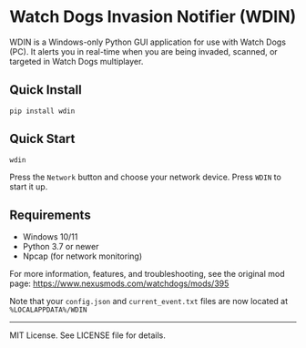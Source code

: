 
# Watch Dogs Invasion Notifier (WDIN)

WDIN is a Windows-only Python GUI application for use with Watch Dogs (PC).
It alerts you in real-time when you are being invaded, scanned, or targeted in Watch Dogs multiplayer.

## Quick Install

```
pip install wdin
```

## Quick Start

```
wdin
```

Press the `Network` button and choose your network device. Press `WDIN` to start it up.

## Requirements
- Windows 10/11
- Python 3.7 or newer
- Npcap (for network monitoring)

For more information, features, and troubleshooting, see the original mod page:
https://www.nexusmods.com/watchdogs/mods/395

Note that your `config.json` and `current_event.txt` files are now located at `%LOCALAPPDATA%/WDIN`

---
MIT License. See LICENSE file for details.

